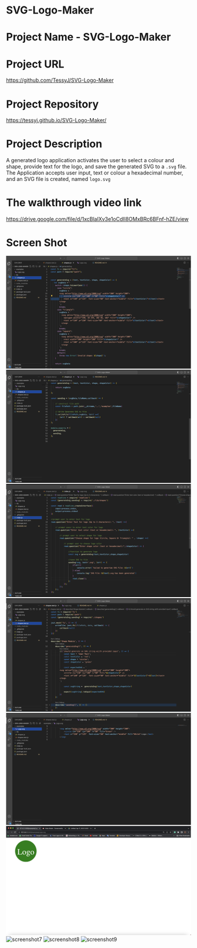 # SVG-Logo-Maker

# Project Name - SVG-Logo-Maker

# Project URL

https://github.com/TessyJ/SVG-Logo-Maker

# Project Repository

https://tessyj.github.io/SVG-Logo-Maker/

# Project Description

A generated logo application activates the user to select a colour and shape, provide text for the logo, and save the generated SVG to a `.svg` file.
The Application accepts user input, text or colour a hexadecimal number, and an SVG file is created, named `logo.svg`

# The walkthrough video link

https://drive.google.com/file/d/1xcBlaIXv3e1oCdIl8OMxBRc6BFnf-hZE/view

# Screen Shot

![screenshot1](images/shot1.png)
![screenshot2](images/shot2.png)
![screenshot3](images/shot3.png)
![screenshot4](images/shot4.png)
![screenshot5](images/shot5.png)
![screenshot6](images/shot6.png)
![screenshot7](images/shot7.png)
![screenshot8](images/shot8.png)
![screenshot9](images/shot9.png)
